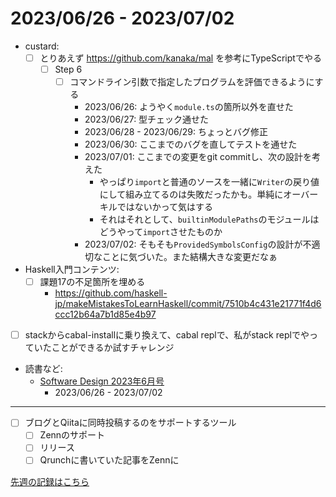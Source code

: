 # 2023/06/26 - 2023/07/02

- custard:
    - [ ] とりあえず <https://github.com/kanaka/mal> を参考にTypeScriptでやる
        - [ ] Step 6
            - [ ] コマンドライン引数で指定したプログラムを評価できるようにする
                - 2023/06/26: ようやく`module.ts`の箇所以外を直せた
                - 2023/06/27: 型チェック通せた
                - 2023/06/28 - 2023/06/29: ちょっとバグ修正
                - 2023/06/30: ここまでのバグを直してテストを通せた
                - 2023/07/01: ここまでの変更をgit commitし、次の設計を考えた
                    - やっぱり`import`と普通のソースを一緒に`Writer`の戻り値にして組み立てるのは失敗だったかも。単純にオーバーキルではないかって気はする
                    - それはそれとして、`builtinModulePaths`のモジュールはどうやって`import`させたものか
                - 2023/07/02: そもそも`ProvidedSymbolsConfig`の設計が不適切なことに気づいた。また結構大きな変更だなぁ
- Haskell入門コンテンツ:
    - [ ] 課題17の不足箇所を埋める
        - <https://github.com/haskell-jp/makeMistakesToLearnHaskell/commit/7510b4c431e21771f4d6ccc12b64a7b1d85e4b97>
- [ ] stackからcabal-installに乗り換えて、cabal replで、私がstack replでやっていたことができるか試すチャレンジ
- 読書など:
    - [Software Design 2023年6月号](https://gihyo.jp/magazine/SD/archive/2023/202306)
        - 2023/06/26 - 2023/07/02

------

- [ ] ブログとQiitaに同時投稿するのをサポートするツール
    - [ ] Zennのサポート
    - [ ] リリース
    - [ ] Qrunchに書いていた記事をZennに

[先週の記録はこちら](https://github.com/igrep/daily-commits/blob/7a64dc04abf28d5df96f32b07c59b6462e5be299/yesterday.md)
